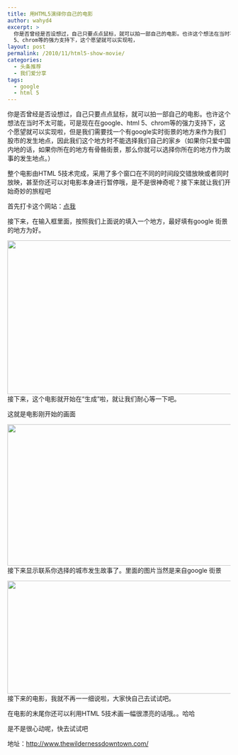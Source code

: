 ```yaml
---
title: 用HTML5演绎你自己的电影
author: wahyd4
excerpt: >
  你是否曾经是否设想过，自己只要点点鼠标，就可以拍一部自己的电影。也许这个想法在当时不太可能，可是现在在google、html
  5、chrom等的强力支持下，这个愿望就可以实现啦，
layout: post
permalink: /2010/11/html5-show-movie/
categories:
  - 头条推荐
  - 我们爱分享
tags:
  - google
  - html 5
---
```

你是否曾经是否设想过，自己只要点点鼠标，就可以拍一部自己的电影。也许这个想法在当时不太可能，可是现在在google、html 5、chrom等的强力支持下，这个愿望就可以实现啦，但是我们需要找一个有google实时街景的地方来作为我们股市的发生地点，因此我们这个地方时不能选择我们自己的家乡（如果你只爱中国内地的话，如果你所在的地方有骨骼街景，那么你就可以选择你所在的地方作为故事的发生地点。）

整个电影由HTML 5技术完成，采用了多个窗口在不同的时间段交错放映或者同时放映，甚至你还可以对电影本身进行暂停哦，是不是很神奇呢？接下来就让我们开始奇妙的旅程吧

首先打卡这个网站：<a href="http://www.thewildernessdowntown.com/" target="_blank">点我</a>

接下来，在输入框里面，按照我们上面说的填入一个地方，最好填有google 街景的地方为好。

[<img class="aligncenter size-full wp-image-838" title="11-14-4_conew1" src="/images/2010/11/11-14-4_conew1.jpg" alt="" width="780" height="347" />][1]接下来，这个电影就开始在“生成”啦，就让我们耐心等一下吧。

这就是电影刚开始的画面

[<img class="aligncenter size-full wp-image-841" title="11-14-5_conew1" src="/images/2010/11/11-14-5_conew1.jpg" alt="" width="599" height="319" />][2]接下来显示联系你选择的城市发生故事了。里面的图片当然是来自google 街景

[<img class="aligncenter size-full wp-image-843" title="11-14-6_conew1" src="/images/2010/11/11-14-6_conew1.jpg" alt="" width="600" height="255" />][3]接下来的电影，我就不再一一细说啦，大家快自己去试试吧。

在电影的末尾你还可以利用HTML 5技术画一幅很漂亮的话哦。。哈哈

是不是很心动呢，快去试试吧

地址：<http://www.thewildernessdowntown.com/>

 [1]: /images/2010/11/11-14-4_conew1.jpg
 [2]: /images/2010/11/11-14-5_conew1.jpg
 [3]: /images/2010/11/11-14-6_conew1.jpg